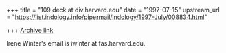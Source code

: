 +++
title = "109 deck at div.harvard.edu"
date = "1997-07-15"
upstream_url = "https://list.indology.info/pipermail/indology/1997-July/008834.html"

+++
[Archive link](https://list.indology.info/pipermail/indology/1997-July/008834.html)

Irene Winter's email is iwinter at fas.harvard.edu.







